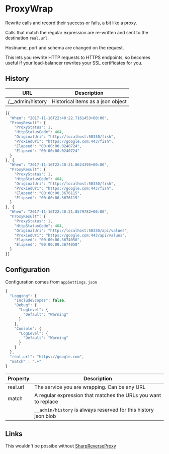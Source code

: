 # ProxyWrap
Rewrite calls and record their success or fails, a bit like a proxy.

Calls that match the regular expression are re-written and sent to the destination `real.url`. 

Hostname, port and schema are changed on the request.

This lets you rewrite HTTP requests to HTTPS endpoints, so becomes useful if your load-balancer rewrites your SSL certificates for you.

## History

| URL | Description |
| --- | ----------- |
| /__admin/history | Historical items as a json object |

```javascript
[{
  "When": "2017-11-16T22:40:22.7161453+00:00",
  "ProxyResult": {
    "ProxyStatus": 1,
    "HttpStatusCode": 404,
    "OriginalUri": "http://localhost:50330/fish",
    "ProxiedUri": "https://google.com:443/fish",
    "Elapsed": "00:00:00.0240724",
    "Elipsed": "00:00:00.0240724"
  }
}, {
  "When": "2017-11-16T22:40:21.8624395+00:00",
  "ProxyResult": {
    "ProxyStatus": 1,
    "HttpStatusCode": 404,
    "OriginalUri": "http://localhost:50330/fish",
    "ProxiedUri": "https://google.com:443/fish",
    "Elapsed": "00:00:00.3676115",
    "Elipsed": "00:00:00.3676115"
  }
}, {
  "When": "2017-11-16T22:40:21.8579782+00:00",
  "ProxyResult": {
    "ProxyStatus": 1,
    "HttpStatusCode": 404,
    "OriginalUri": "http://localhost:50330/api/values",
    "ProxiedUri": "https://google.com:443/api/values",
    "Elapsed": "00:00:00.3674058",
    "Elipsed": "00:00:00.3674058"
  }
}]
```

## Configuration

Configuration comes from `appSettings.json`

```javascript
{
  "Logging": {
    "IncludeScopes": false,
    "Debug": {
      "LogLevel": {
        "Default": "Warning"
      }
    },
    "Console": {
      "LogLevel": {
        "Default": "Warning"
      }
    }
  },
  "real.url": "https://google.com",
  "match" : ".+" 
}
```
| Property | Description                                                     |
| -------- | --------------------------------------------------------------- |
| real.url | The service you are wrapping. Can be any URL                    |
| match    | A regular expression that matches the URLs you want to replace  |
|          | `__admin/history` is always reserved for this history json blob |

## Links

This wouldn't be possibe without [SharpReverseProxy](https://github.com/SharpTools/SharpReverseProxy)
